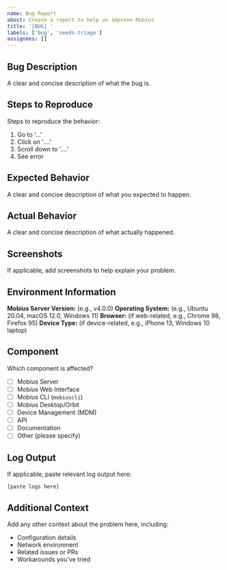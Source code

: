 ```yaml
---
name: Bug Report
about: Create a report to help us improve Mobius
title: '[BUG] '
labels: ['bug', 'needs-triage']
assignees: []
---
```


## Bug Description
A clear and concise description of what the bug is.

## Steps to Reproduce
Steps to reproduce the behavior:
1. Go to '...'
2. Click on '....'
3. Scroll down to '....'
4. See error

## Expected Behavior
A clear and concise description of what you expected to happen.

## Actual Behavior
A clear and concise description of what actually happened.

## Screenshots
If applicable, add screenshots to help explain your problem.

## Environment Information
**Mobius Server Version:** (e.g., v4.0.0)
**Operating System:** (e.g., Ubuntu 20.04, macOS 12.0, Windows 11)
**Browser:** (if web-related, e.g., Chrome 98, Firefox 95)
**Device Type:** (if device-related, e.g., iPhone 13, Windows 10 laptop)

## Component
Which component is affected?
- [ ] Mobius Server
- [ ] Mobius Web Interface
- [ ] Mobius CLI (`mobiuscli`)
- [ ] Mobius Desktop/Orbit
- [ ] Device Management (MDM)
- [ ] API
- [ ] Documentation
- [ ] Other (please specify)

## Log Output
If applicable, paste relevant log output here:
```
[paste logs here]
```

## Additional Context
Add any other context about the problem here, including:
- Configuration details
- Network environment
- Related issues or PRs
- Workarounds you've tried